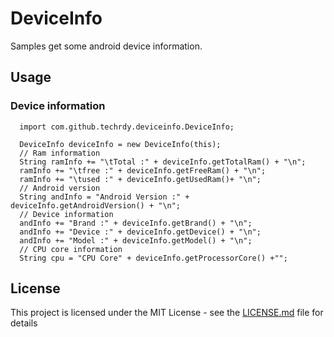 # DeviceInfo

Samples get some android device information.

## Usage

### Device information

```
  import com.github.techrdy.deviceinfo.DeviceInfo;

  DeviceInfo deviceInfo = new DeviceInfo(this);
  // Ram information
  String ramInfo += "\tTotal :" + deviceInfo.getTotalRam() + "\n";
  ramInfo += "\tfree :" + deviceInfo.getFreeRam() + "\n";
  ramInfo += "\tused :" + deviceInfo.getUsedRam()+ "\n";
  // Android version
  String andInfo = "Android Version :" + deviceInfo.getAndroidVersion() + "\n";
  // Device information
  andInfo += "Brand :" + deviceInfo.getBrand() + "\n";
  andInfo += "Device :" + deviceInfo.getDevice() + "\n";
  andInfo += "Model :" + deviceInfo.getModel() + "\n";
  // CPU core information
  String cpu = "CPU Core" + deviceInfo.getProcessorCore() +"";
```

## License

This project is licensed under the MIT License - see the [LICENSE.md](LICENSE.md) file for details
